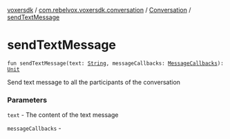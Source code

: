 [voxersdk](../../index.md) / [com.rebelvox.voxersdk.conversation](../index.md) / [Conversation](index.md) / [sendTextMessage](./send-text-message.md)

# sendTextMessage

`fun sendTextMessage(text: `[`String`](https://kotlinlang.org/api/latest/jvm/stdlib/kotlin/-string/index.html)`, messageCallbacks: `[`MessageCallbacks`](../-message-callbacks/index.md)`): `[`Unit`](https://kotlinlang.org/api/latest/jvm/stdlib/kotlin/-unit/index.html)

Send text message to all the participants of the conversation

### Parameters

`text` - The content of the text message

`messageCallbacks` - 